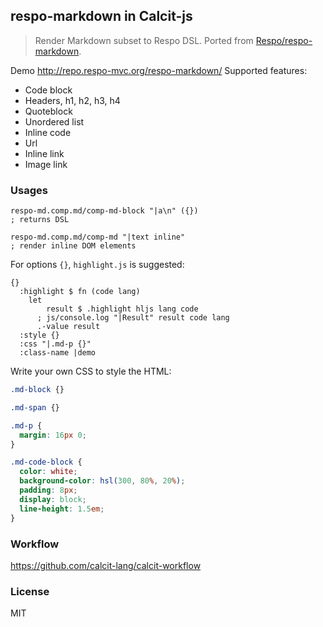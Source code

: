 
respo-markdown in Calcit-js
----

> Render Markdown subset to Respo DSL. Ported from [Respo/respo-markdown](https://github.com/Respo/respo-markdown).

Demo http://repo.respo-mvc.org/respo-markdown/
Supported features:

* Code block
* Headers, h1, h2, h3, h4
* Quoteblock
* Unordered list
* Inline code
* Url
* Inline link
* Image link

### Usages

```cirru
respo-md.comp.md/comp-md-block "|a\n" ({})
; returns DSL

respo-md.comp.md/comp-md "|text inline"
; render inline DOM elements
```

For options `{}`, `highlight.js` is suggested:

```cirru
{}
  :highlight $ fn (code lang)
    let
        result $ .highlight hljs lang code
      ; js/console.log "|Result" result code lang
      .-value result
  :style {}
  :css "|.md-p {}"
  :class-name |demo
```

Write your own CSS to style the HTML:

```css
.md-block {}

.md-span {}

.md-p {
  margin: 16px 0;
}

.md-code-block {
  color: white;
  background-color: hsl(300, 80%, 20%);
  padding: 8px;
  display: block;
  line-height: 1.5em;
}
```

### Workflow

https://github.com/calcit-lang/calcit-workflow

### License

MIT
